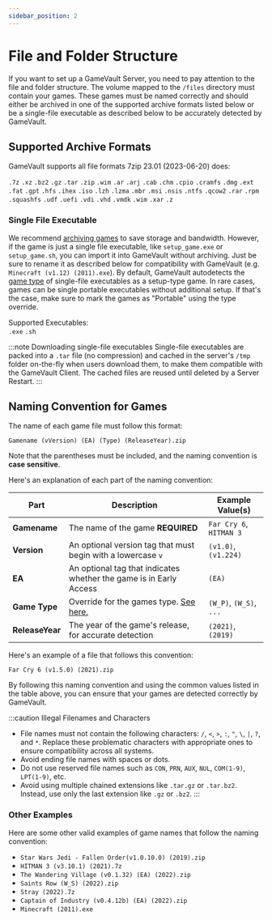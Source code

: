```yaml
---
sidebar_position: 2
---
```


# File and Folder Structure

If you want to set up a GameVault Server, you need to pay attention to the file and folder structure.
The volume mapped to the `/files` directory must contain your games. These games must be named correctly and should either be archived in one of the supported archive formats listed below or be a single-file executable as described below to be accurately detected by GameVault.

## Supported Archive Formats

GameVault supports all file formats 7zip 23.01 (2023-06-20) does:

`.7z` `.xz` `.bz2` `.gz` `.tar` `.zip` `.wim` `.ar` `.arj` `.cab` `.chm` `.cpio` `.cramfs` `.dmg` `.ext` `.fat` `.gpt` `.hfs` `.ihex` `.iso` `.lzh` `.lzma` `.mbr` `.msi` `.nsis` `.ntfs` `.qcow2` `.rar` `.rpm` `.squashfs` `.udf` `.uefi` `.vdi` `.vhd` `.vmdk` `.wim` `.xar` `.z`

### Single File Executable

We recommend [archiving games](#supported-archive-formats) to save storage and bandwidth. However, if the game is just a single file executable, like `setup_game.exe` or `setup_game.sh`, you can import it into GameVault without archiving. Just be sure to rename it as described below for compatibility with GameVault (e.g. `Minecraft (v1.12) (2011).exe`). By default, GameVault autodetects the [game type](game-types.md) of single-file executables as a setup-type game. In rare cases, games can be single portable executables without additional setup. If that's the case, make sure to mark the games as "Portable" using the type override.

Supported Executables:  
`.exe` `.sh`

:::note Downloading single-file executables
Single-file executables are packed into a `.tar` file (no compression) and cached in the server's `/tmp` folder on-the-fly when users download them, to make them compatible with the GameVault Client. The cached files are reused until deleted by a Server Restart.
:::

## Naming Convention for Games

The name of each game file must follow this format:

`Gamename (vVersion) (EA) (Type) (ReleaseYear).zip`

Note that the parentheses must be included, and the naming convention is **case sensitive**.

Here's an explanation of each part of the naming convention:

| Part            | Description                                                        | Example Value(s)        |
| --------------- | ------------------------------------------------------------------ | ----------------------- |
| **Gamename**    | The name of the game **REQUIRED**                                  | `Far Cry 6`, `HITMAN 3` |
| **Version**     | An optional version tag that must begin with a lowercase `v`       | `(v1.0)`, `(v1.224)`    |
| **EA**          | An optional tag that indicates whether the game is in Early Access | `(EA)`                  |
| **Game Type**   | Override for the games type. [See here.](game-types.md)            | `(W_P)`, `(W_S)`, `...` |
| **ReleaseYear** | The year of the game's release, for accurate detection             | `(2021)`, `(2019)`      |

Here's an example of a file that follows this convention:

`Far Cry 6 (v1.5.0) (2021).zip`

By following this naming convention and using the common values listed in the table above, you can ensure that your games are detected correctly by GameVault.

:::caution Illegal Filenames and Characters

- File names must not contain the following characters: `/`, `<`, `>`, `:`, `"`, `\`, `|`, `?`, and `*`. Replace these problematic characters with appropriate ones to ensure compatibility across all systems.
- Avoid ending file names with spaces or dots.
- Do not use reserved file names such as `CON`, `PRN`, `AUX`, `NUL`, `COM(1-9)`, `LPT(1-9)`, etc.
- Avoid using multiple chained extensions like `.tar.gz` or `.tar.bz2`. Instead, use only the last extension like `.gz` or `.bz2`.
  :::

### Other Examples

Here are some other valid examples of game names that follow the naming convention:

- `Star Wars Jedi - Fallen Order(v1.0.10.0) (2019).zip`
- `HITMAN 3 (v3.10.1) (2021).7z`
- `The Wandering Village (v0.1.32) (EA) (2022).zip`
- `Saints Row (W_S) (2022).zip`
- `Stray (2022).7z`
- `Captain of Industry (v0.4.12b) (EA) (2022).zip`
- `Minecraft (2011).exe`
